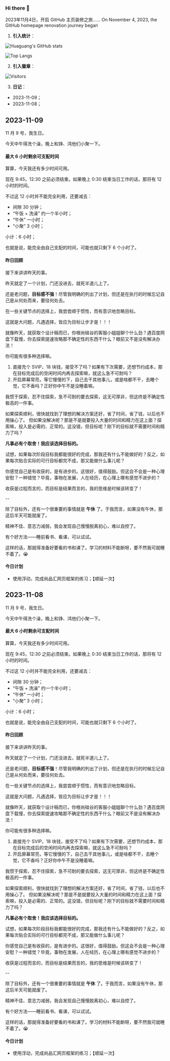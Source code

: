 ### Hi there 👋

<!--
**Huaguang-XinZhe/Huaguang-XinZhe** is a ✨ _special_ ✨ repository because its `README.md` (this file) appears on your GitHub profile.

Here are some ideas to get you started:

- 🔭 I’m currently working on ...
- 🌱 I’m currently learning ...
- 👯 I’m looking to collaborate on ...
- 🤔 I’m looking for help with ...
- 💬 Ask me about ...
- 📫 How to reach me: ...
- 😄 Pronouns: ...
- ⚡ Fun fact: ...
-->

2023年11月4日，开启 GitHub 主页装修之旅……
On November 4, 2023, the GitHub homepage renovation journey began


1. **引入统计**：

![Huaguang's GitHub stats](https://github-readme-stats.vercel.app/api?username=Huaguang-XinZhe&count_private=true&show_icons=true)

![Top Langs](https://github-readme-stats.vercel.app/api/top-langs/?username=Huaguang-XinZhe&layout=compact)

2. **引入徽章**：

![Visitors](https://img.shields.io/endpoint?url=https%3A%2F%2Fhits.dwyl.com%2FHuaguang-XinZhe%2FHuaguang-XinZhe.json&style=plastic "主页访问数")


3. **日记**：

- <a herf="#2023-11-09">2023-11-09</a>；
- <a herf="#b">2023-11-08</a>；


<h2 id="2023-11-09">2023-11-09</h2>

11 月 9 号，我生日。

今天中午得洗个澡，晚上和铮、鸿他们小聚一下。

#### 最大 6 小时剩余可支配时间

算算，今天我还有多少时间可用。

现在 9:45，12:30 之前必须结束。如果晚上 0:30 结束当日工作的话，那将有 12 小时的时间。

不过这 12 小时并不能完全利用，还要减去：

- 间隙 30 分钟；
- “午饭 + 洗澡” 约一个半小时；
- “午休” 一小时；
- “小聚” 3 小时；

小计：6 小时；

也就是说，能完全由自己支配的时间，可能也就只剩下 6 个小时了。

#### 昨日回顾

接下来讲讲昨天的事。

昨天就定了一个计划，门还没进去，就死半道儿上了。

还是老问题，**目标感不强**！尽管我明确的列出了计划，但还是在执行的时候忘记自己是从何处而来，要往何处去。

在一些关键节点的选择上，我尝尝顺于惯性，而有意识地忽略目标。

这就是大问题，凡遇选择，皆应为目标让步才是！！！

就像昨天，就获取个设计稿而已，你根尚硅谷的客服小姐姐聊个什么劲？遇百度网盘下载慢，你去探索提速攻略那不确定性的东西干什么？眼前又不是没有解决办法！

你可能有很多种选择嘛。

1. 直接充个 SVIP，18 块钱，接受不了吗？如果有下次需要，还想节约成本，那在目标完成后的空闲时间内再去探索嘛，就这么急不可耐吗？
2. 开启屏幕常亮，等它慢慢的下，自己去干其他事儿，或是啥都不干，去睡个觉，它不香吗？正好你中午不是没睡着嘛。

我惯于探索，忍不住探索，急不可耐的要去探索，这无可厚非，但这终是不确定性极高的一件事。

如果探索顺利，很快就找到了理想的解决方案还好，省了时间，省了钱，以后也不用操心了。
但如果没解决呢？那是不是就要投入大量的时间和精力在这上面？探索嘛，投入是必需的、正常的。这没错，但目标呢？刚下的目标就不需要时间和精力了吗？

**凡事必有个取舍！我应该选择目标的。**

试想，如果每次阶段目标我都能很好的完成，那我还有什么不能做好的？反之，如果每次贴合实际的可行目标都完不成，那又能做什么事儿呢？

你感觉自己是有收获的，是有进步的。这很好，值得鼓励。但这会不会是一种心理安慰？一种错觉？毕竟，事物在发展，人在经历，在心理上哪有感觉不进步的？

收获是过程而言的，而目标是结果而言的，我的思维是时候该转变了！

--

除了目标外，还有一个很重要的事情就是 **午休** 了。于我而言，如果没有午休，那这后半天可能就废了。

精神不佳、意志力减弱，我会发现自己慢慢脱离初心，难以自控了。

有个好方法——睡前看书、看课，可以试试。

这样的话，那就得准备好要看的书和课了。学习的材料不能断呀，要不然我可就睡不着了。😭

#### 今日计划

- 使用浮动，完成尚品汇网页框架的练习；【顺延一次】

<h2 id="b">2023-11-08</h2>

11 月 9 号，我生日。

今天中午得洗个澡，晚上和铮、鸿他们小聚一下。

#### 最大 6 小时剩余可支配时间

算算，今天我还有多少时间可用。

现在 9:45，12:30 之前必须结束。如果晚上 0:30 结束当日工作的话，那将有 12 小时的时间。

不过这 12 小时并不能完全利用，还要减去：

- 间隙 30 分钟；
- “午饭 + 洗澡” 约一个半小时；
- “午休” 一小时；
- “小聚” 3 小时；

小计：6 小时；

也就是说，能完全由自己支配的时间，可能也就只剩下 6 个小时了。

#### 昨日回顾

接下来讲讲昨天的事。

昨天就定了一个计划，门还没进去，就死半道儿上了。

还是老问题，**目标感不强**！尽管我明确的列出了计划，但还是在执行的时候忘记自己是从何处而来，要往何处去。

在一些关键节点的选择上，我尝尝顺于惯性，而有意识地忽略目标。

这就是大问题，凡遇选择，皆应为目标让步才是！！！

就像昨天，就获取个设计稿而已，你根尚硅谷的客服小姐姐聊个什么劲？遇百度网盘下载慢，你去探索提速攻略那不确定性的东西干什么？眼前又不是没有解决办法！

你可能有很多种选择嘛。

1. 直接充个 SVIP，18 块钱，接受不了吗？如果有下次需要，还想节约成本，那在目标完成后的空闲时间内再去探索嘛，就这么急不可耐吗？
2. 开启屏幕常亮，等它慢慢的下，自己去干其他事儿，或是啥都不干，去睡个觉，它不香吗？正好你中午不是没睡着嘛。

我惯于探索，忍不住探索，急不可耐的要去探索，这无可厚非，但这终是不确定性极高的一件事。

如果探索顺利，很快就找到了理想的解决方案还好，省了时间，省了钱，以后也不用操心了。
但如果没解决呢？那是不是就要投入大量的时间和精力在这上面？探索嘛，投入是必需的、正常的。这没错，但目标呢？刚下的目标就不需要时间和精力了吗？

**凡事必有个取舍！我应该选择目标的。**

试想，如果每次阶段目标我都能很好的完成，那我还有什么不能做好的？反之，如果每次贴合实际的可行目标都完不成，那又能做什么事儿呢？

你感觉自己是有收获的，是有进步的。这很好，值得鼓励。但这会不会是一种心理安慰？一种错觉？毕竟，事物在发展，人在经历，在心理上哪有感觉不进步的？

收获是过程而言的，而目标是结果而言的，我的思维是时候该转变了！

--

除了目标外，还有一个很重要的事情就是 **午休** 了。于我而言，如果没有午休，那这后半天可能就废了。

精神不佳、意志力减弱，我会发现自己慢慢脱离初心，难以自控了。

有个好方法——睡前看书、看课，可以试试。

这样的话，那就得准备好要看的书和课了。学习的材料不能断呀，要不然我可就睡不着了。😭

#### 今日计划

- 使用浮动，完成尚品汇网页框架的练习；【顺延一次】
